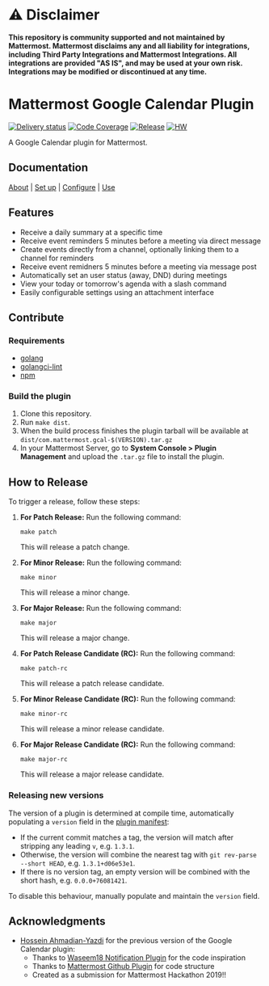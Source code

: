# :warning: Disclaimer

**This repository is community supported and not maintained by Mattermost. Mattermost disclaims any and all liability for integrations, including Third Party Integrations and Mattermost Integrations. All integrations are provided "AS IS", and may be used at your own risk. Integrations may be modified or discontinued at any time.**

# Mattermost Google Calendar Plugin

[![Delivery status](https://github.com/mattermost/mattermost-plugin-google-calendar/actions/workflows/cd.yml/badge.svg)](https://github.com/mattermost/mattermost-plugin-google-calendar/actions/workflows/cd.yml)
[![Code Coverage](https://img.shields.io/codecov/c/github/mattermost/mattermost-plugin-google-calendar/master)](https://codecov.io/gh/mattermost/mattermost-plugin-google-calendar)
[![Release](https://img.shields.io/github/v/release/mattermost/mattermost-plugin-google-calendar)](https://github.com/mattermost/mattermost-plugin-google-calendar/releases/latest)
[![HW](https://img.shields.io/github/issues/mattermost/mattermost-plugin-google-calendar/Up%20For%20Grabs?color=dark%20green&label=Help%20Wanted)](https://github.com/mattermost/mattermost-plugin-google-calendar/issues?q=is%3Aissue+is%3Aopen+sort%3Aupdated-desc+label%3A%22Up+For+Grabs%22+label%3A%22Help+Wanted%22)

A Google Calendar plugin for Mattermost.

## Documentation

[About](docs/about.md) | [Set up](docs/setup.md) | [Configure](docs/configuration.md) | [Use](docs/usage.md)

## Features

- Receive a daily summary at a specific time
- Receive event reminders 5 minutes before a meeting via direct message
- Create events directly from a channel, optionally linking them to a channel for reminders
- Receive event remidners 5 minutes before a meeting via message post
- Automatically set an user status (away, DND) during meetings
- View your today or tomorrow's agenda with a slash command
- Easily configurable settings using an attachment interface

## Contribute

### Requirements

- [golang](https://golang.org/doc/install)
- [golangci-lint](https://golangci-lint.run/usage/install/)
- [npm](https://www.npmjs.com/get-npm)

### Build the plugin

1. Clone this repository.
1. Run `make dist`.
2. When the build process finishes the plugin tarball will be available at `dist/com.mattermost.gcal-$(VERSION).tar.gz`
3. In your Mattermost Server, go to **System Console > Plugin Management** and upload the `.tar.gz` file to install the plugin.

## How to Release

To trigger a release, follow these steps:

1. **For Patch Release:** Run the following command:
    ```
    make patch
    ```
   This will release a patch change.

2. **For Minor Release:** Run the following command:
    ```
    make minor
    ```
   This will release a minor change.

3. **For Major Release:** Run the following command:
    ```
    make major
    ```
   This will release a major change.

4. **For Patch Release Candidate (RC):** Run the following command:
    ```
    make patch-rc
    ```
   This will release a patch release candidate.

5. **For Minor Release Candidate (RC):** Run the following command:
    ```
    make minor-rc
    ```
   This will release a minor release candidate.

6. **For Major Release Candidate (RC):** Run the following command:
    ```
    make major-rc
    ```
   This will release a major release candidate.

### Releasing new versions

The version of a plugin is determined at compile time, automatically populating a `version` field in the [plugin manifest](plugin.json):
* If the current commit matches a tag, the version will match after stripping any leading `v`, e.g. `1.3.1`.
* Otherwise, the version will combine the nearest tag with `git rev-parse --short HEAD`, e.g. `1.3.1+d06e53e1`.
* If there is no version tag, an empty version will be combined with the short hash, e.g. `0.0.0+76081421`.

To disable this behaviour, manually populate and maintain the `version` field.

## Acknowledgments

* [Hossein Ahmadian-Yazdi](https://github.com/hahmadia) for the previous version of the Google Calendar plugin:
    * Thanks to [Waseem18 Notification Plugin](https://github.com/waseem18/mattermost-plugin-google-calendar) for the code inspiration
    * Thanks to [Mattermost Github Plugin](https://github.com/mattermost/mattermost-plugin-github) for code structure
    * Created as a submission for Mattermost Hackathon 2019!!
